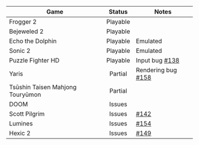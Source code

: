 | Game                             | Status        | Notes       |
|----------------------------------|:-------------:|-------------|
| Frogger 2                        | Playable      |             |
| Bejeweled 2                      | Playable      |             |
| Echo the Dolphin                 | Playable      | Emulated    |
| Sonic 2                          | Playable      | Emulated    |
| Puzzle Fighter HD                | Playable      | Input bug [#138](https://github.com/benvanik/xenia/issues/138) |
| Yaris                            | Partial       | Rendering bug [#158](https://github.com/benvanik/xenia/issues/158) |
| Tsūshin Taisen Mahjong Touryūmon | Partial       |             |
| DOOM                             | Issues        |             |
| Scott Pilgrim                    | Issues        | [#142](https://github.com/benvanik/xenia/issues/142) |
| Lumines                          | Issues        | [#154](https://github.com/benvanik/xenia/issues/154) |
| Hexic 2                          | Issues        | [#149](https://github.com/benvanik/xenia/issues/149) |
